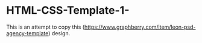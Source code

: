 # HTML-CSS-Template-1-
This is an attempt to copy this (https://www.graphberry.com/item/leon-psd-agency-template) design. 
